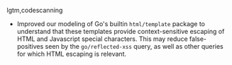 lgtm,codescanning
* Improved our modeling of Go's builtin `html/template` package to understand that these templates provide context-sensitive escaping of HTML and Javascript special characters. This may reduce false-positives seen by the `go/reflected-xss` query, as well as other queries for which HTML escaping is relevant.
